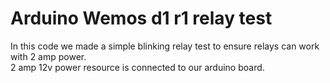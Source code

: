 # Arduino Wemos d1 r1 relay test
In this code we made a simple blinking relay test to ensure relays can work with 2 amp power. <br>
2 amp 12v power resource is connected to our arduino board.
